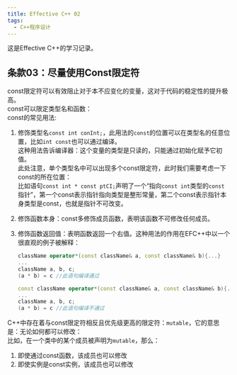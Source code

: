 ```yaml
---
title: Effective C++ 02
tags: 
  - C++程序设计
---
```


这是Effective C++的学习记录。

## 条款03：尽量使用Const限定符

const限定符可以有效阻止对于本不应变化的变量，这对于代码的稳定性的提升极高。  
const可以限定类型名和函数：  
const的常见用法:   

1. 修饰类型名`const int conInt;`，此用法的`const`的位置可以在类型名的任意位置，比如`int const`也可以通过编译。  
  这种用法告诉编译器：这个变量的类型是只读的，只能通过初始化赋予它初值。  
  此处注意，单个类型名中可以出现多个const限定符，此时我们需要考虑一下const的所在位置：  
  比如语句`const int * const ptCI;`声明了一个“指向`const int`类型的`const`指针”，第一个const表示指针指向类型是整形常量，第二个const表示指针本身类型是const，也就是指针不可改变。  
2. 修饰函数本身：const多修饰成员函数，表明该函数不可修改任何成员。
3. 修饰函数返回值：表明函数返回一个右值。这种用法的作用在EFC++中以一个很直观的例子被解释：
  
    ```cpp
    className operator*(const className& a, const className& b){...}
    ...
    className a, b, c;
    (a * b) = c //此语句编译通过
    ```

    ```cpp
    const className operator*(const className& a, const className& b){...}
    ...
    className a, b, c;
    (a * b) = c //此语句编译不通过
    ```

C++中存在着与const限定符相反且优先级更高的限定符：`mutable`，它的意思是：无论如何都可以修改：  
比如，在一个类中的某个成员被声明为`mutable`，那么：

1. 即使通过const函数，该成员也可以修改
2. 即使实例是const实例，该成员也可以修改
